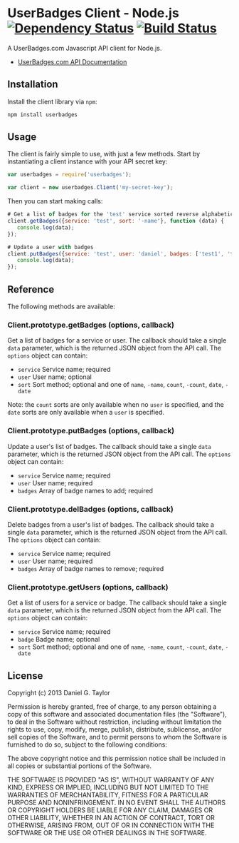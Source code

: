 UserBadges Client - Node.js [![Dependency Status](https://gemnasium.com/danielgtaylor/userbadges-node.png)](https://gemnasium.com/danielgtaylor/userbadges-node) [![Build Status](https://travis-ci.org/danielgtaylor/userbadges-node.png?branch=master)](https://travis-ci.org/danielgtaylor/userbadges-node)
===========================
A UserBadges.com Javascript API client for Node.js.

 * [UserBadges.com API Documentation](http://www.userbadges.com/api/documentation)

Installation
------------
Install the client library via `npm`:

```bash
npm install userbadges
```

Usage
-----
The client is fairly simple to use, with just a few methods. Start by instantiating a client instance with your API secret key:

```javascript
var userbadges = require('userbadges');

var client = new userbadges.Client('my-secret-key');
```

Then you can start making calls:

```javascript
# Get a list of badges for the 'test' service sorted reverse alphabetically
client.getBadges({service: 'test', sort: '-name'}, function (data) {
   console.log(data); 
});

# Update a user with badges
client.putBadges({service: 'test', user: 'daniel', badges: ['test1', 'test2']}, function (data) {
   console.log(data); 
});
```

Reference
---------
The following methods are available:

### Client.prototype.getBadges (options, callback)
Get a list of badges for a service or user. The callback should take a single `data` parameter, which is the returned JSON object from the API call. The `options` object can contain:

 * `service` Service name; required
 * `user` User name; optional
 * `sort` Sort method; optional and one of `name`, `-name`, `count`, `-count`, `date`, `-date`

Note: the `count` sorts are only available when no `user` is specified, and the `date` sorts are only available when a `user` is specified.

### Client.prototype.putBadges (options, callback)
Update a user's list of badges. The callback should take a single `data` parameter, which is the returned JSON object from the API call. The `options` object can contain:

 * `service` Service name; required
 * `user` User name; required
 * `badges` Array of badge names to add; required

### Client.prototype.delBadges (options, callback)
Delete badges from a user's list of badges. The callback should take a single `data` parameter, which is the returned JSON object from the API call. The `options` object can contain:

 * `service` Service name; required
 * `user` User name; required
 * `badges` Array of badge names to remove; required

### Client.prototype.getUsers (options, callback)
Get a list of users for a service or badge. The callback should take a single `data` parameter, which is the returned JSON object from the API call. The `options` object can contain:

 * `service` Service name; required
 * `badge` Badge name; optional
 * `sort` Sort method; optional and one of `name`, `-name`, `count`, `-count`, `date`, `-date`

License
-------
Copyright (c) 2013 Daniel G. Taylor

Permission is hereby granted, free of charge, to any person obtaining a copy of this software and associated documentation files (the "Software"), to deal in the Software without restriction, including without limitation the rights to use, copy, modify, merge, publish, distribute, sublicense, and/or sell copies of the Software, and to permit persons to whom the Software is furnished to do so, subject to the following conditions:

The above copyright notice and this permission notice shall be included in all copies or substantial portions of the Software.

THE SOFTWARE IS PROVIDED "AS IS", WITHOUT WARRANTY OF ANY KIND, EXPRESS OR IMPLIED, INCLUDING BUT NOT LIMITED TO THE WARRANTIES OF MERCHANTABILITY, FITNESS FOR A PARTICULAR PURPOSE AND NONINFRINGEMENT. IN NO EVENT SHALL THE AUTHORS OR COPYRIGHT HOLDERS BE LIABLE FOR ANY CLAIM, DAMAGES OR OTHER LIABILITY, WHETHER IN AN ACTION OF CONTRACT, TORT OR OTHERWISE, ARISING FROM, OUT OF OR IN CONNECTION WITH THE SOFTWARE OR THE USE OR OTHER DEALINGS IN THE SOFTWARE.
